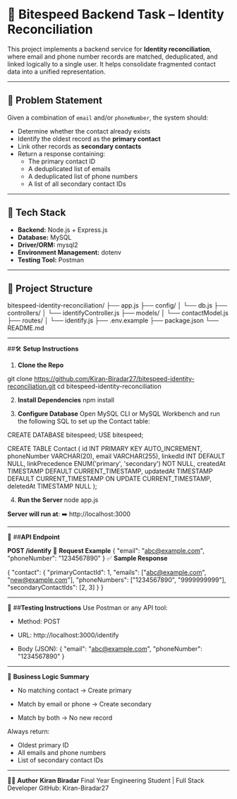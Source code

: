 # 🧠 Bitespeed Backend Task – Identity Reconciliation

This project implements a backend service for **Identity reconciliation**, where email and phone number records are matched, deduplicated, and linked logically to a single user. It helps consolidate fragmented contact data into a unified representation.

---

## 📌 Problem Statement

Given a combination of `email` and/or `phoneNumber`, the system should:

- Determine whether the contact already exists
- Identify the oldest record as the **primary contact**
- Link other records as **secondary contacts**
- Return a response containing:
  - The primary contact ID
  - A deduplicated list of emails
  - A deduplicated list of phone numbers
  - A list of all secondary contact IDs

---

## 🧰 Tech Stack

- **Backend:** Node.js + Express.js
- **Database:** MySQL
- **Driver/ORM:** mysql2
- **Environment Management:** dotenv
- **Testing Tool:** Postman

---

## 📁 Project Structure

bitespeed-identity-reconciliation/
├── app.js
├── config/
│ └── db.js
├── controllers/
│ └── identifyController.js
├── models/
│ └── contactModel.js
├── routes/
│ └── identify.js
├── .env.example
├── package.json
└── README.md

---

##🛠️ **Setup Instructions**

1. **Clone the Repo**

git clone https://github.com/Kiran-Biradar27/bitespeed-identity-reconciliation.git
cd bitespeed-identity-reconciliation

2. **Install Dependencies**
npm install

3. **Configure Database**
Open MySQL CLI or MySQL Workbench and run the following SQL to set up the Contact table:

CREATE DATABASE bitespeed;
USE bitespeed;

CREATE TABLE Contact (
  id INT PRIMARY KEY AUTO_INCREMENT,
  phoneNumber VARCHAR(20),
  email VARCHAR(255),
  linkedId INT DEFAULT NULL,
  linkPrecedence ENUM('primary', 'secondary') NOT NULL,
  createdAt TIMESTAMP DEFAULT CURRENT_TIMESTAMP,
  updatedAt TIMESTAMP DEFAULT CURRENT_TIMESTAMP ON UPDATE CURRENT_TIMESTAMP,
  deletedAt TIMESTAMP NULL
);

4. **Run the Server**
node app.js

**Server will run at**:
➡️ http://localhost:3000

---

📮 ##**API Endpoint**

**POST /identify**
🔸 **Request Example**
{
  "email": "abc@example.com",
  "phoneNumber": "1234567890"
}
✅ **Sample Response**

{
  "contact": {
    "primaryContactId": 1,
    "emails": ["abc@example.com", "new@example.com"],
    "phoneNumbers": ["1234567890", "9999999999"],
    "secondaryContactIds": [2, 3]
  }
}

---

🧪 ##**Testing Instructions**
Use Postman or any API tool:

- Method: POST

- URL: http://localhost:3000/identify

- Body (JSON):
{
  "email": "abc@example.com",
  "phoneNumber": "1234567890"
}

---

🔄 **Business Logic Summary**
- No matching contact → Create primary

- Match by email or phone → Create secondary

- Match by both → No new record

Always return:

  - Oldest primary ID
  - All emails and phone numbers
  - List of secondary contact IDs

---

👨‍💻 **Author**
**Kiran Biradar**
Final Year Engineering Student | Full Stack Developer
GitHub: Kiran-Biradar27


